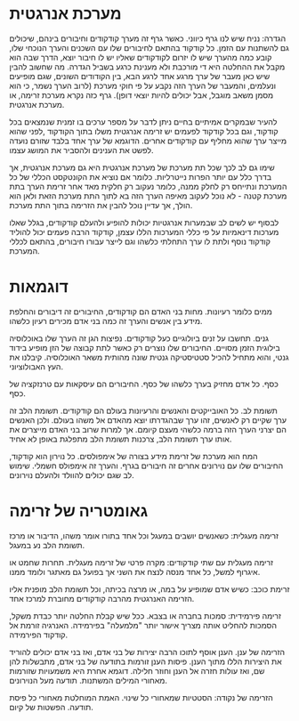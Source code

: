 מערכת אנרגטית 
==========

הגדרה: נניח שיש לנו גרף כיווני. כאשר גרף זה מערך קודקודים וחיבורים בינהם, שיכולים גם להשתנות עם הזמן. 
כל קודקוד בהתאם לחיבורים שלו עם השכנים והערך הנוכחי שלו, קובע כמה מהערך שיש לו יזרום לקודקודים שאליו 
יש לו חיבור יוצא, הדרך שבה הוא מקבל את ההחלטה היא די מורכבת ולא מענינת כרגע בשביל הגדרה. מה שחשוב להבין 
שיש כאן מעבר של ערך מרגע אחד לרגע הבא, בין הקודודים השונים, שגם מופיעים ונעלמים, והמעבר של הערך הזה
נקבע על פי חוקי מערכת (לרוב הערך נשמר, כי הוא מסמן משאב מוגבל, אבל יכולים להיות יוצאי דופן). גרף כזה 
נקרא מערכת זרימה, או מערכת אנרגטית.

להעיר שבמקרים אמיתיים בחיים ניתן לדבר על מספר ערכים בו זמנית שנמצאים בכל קודקוד, וגם בכל קודקוד לפעמים
יש זרימה אנרגטית משלו בתוך הקודקוד ,לפני שהוא מייצר ערך שהוא מחליף עם קודקודים אחרים. 
הדוגמא של ערך אחד בלבד שזורם נועדה לפשט את הענינים ולהסביר את המושג עצמו. 

שימו גם לב לכך שכל תת מערכת של מערכת אנרגטית היא גם מערכת אנרגטית, אך בדרך כלל עם יותר הפרות נייטרליות. 
כלומר אם נוציא את הקונטקסט הכללי של כל המערכת ונתייחס רק לחלק ממנה, כלומר נעקוב רק חלקית מאד אחר זרימת 
הערך בתת מערכת קטנה - לא נוכל לעקוב מאיפה הערך הזה בא לתוך התת מערכת הזאת ולאן הוא הולך, אך עדיין נוכל להבין 
את הזרימה בתוך התת מערכת. 

לבסוף יש לשים לב שבמערות אנרגטיות יכולות להופיע ולהעלם קודקודים, בגלל שאלו מערכות דינאמיות על פי כללי המערכות
הללו עצמן, קודקוד הרבה פעמים יכול להוליד קודקוד נוסף ולתת לו ערך התחלתי כלשהו וגם לייצר עבורו חיבורים, בהתאם 
לכללי המערכת. 

דוגמאות
=====

ממים כלומר רעיונות. מחות בני האדם הם קודקודים, החיבורים זה דיבורים והחלפת מידע בין אנשים
והערך זה כמה בני אדם מכירים רעיון כלשהו. 

גנים. תחשבו על זנים ביולוגיים כעל קודקודים. נפיצות הגן זה הערך שלו באוכלוסיה בילוגית הזמן 
מסויים. החיבורים שלו נוצרים רק כאשר לתת קבוצה של הזן מופיע בידוד גנטי, והוא מתחיל להכיל 
סטטיסטיקה גנטית שונה מהותית משאר האוכלוסיה. קיבלנו את העץ האבולוציוני.

כסף. כל אדם מחזיק בערך כלשהו של כסף. החיבורים הם עיסקאות עם טרנזקציה של כסף. 

תשומת לב. כל האובייקטים והאנשים והרעיונות בעולם הם קודקודים. תשומת הלב זה ערך שקיים רק לאנשים, 
זהו ערך שבהגדרתו יוצא מהאדם אל משהו בעולם. ולכן האנשים הם יצרני הערך הזה ברמה כלשהי מעצם קיומם. 
אך למרות שרוב בני האדם מייצרים את אותו ערך תשומת הלב, צרכנות תשומת הלב מתפלגת באופן לא אחיד. 

המח הוא מערכת של זרימת מידע בצורה של אימפולסים. כל נוירון הוא קודקוד, החיבורים שלו עם נוירונים אחרים 
זה חיבורים בגרף. והערך זה אימפולס חשמלי. שימוש לב שגם יכולים להוולד ולהעלם נוירונים.

גאומטריה של זרימה 
======

זרימה מעגלית: כשאנשים יושבים במעגל וכל אחד בתורו אומר משהו, הדיבור או מרכז תשומת הלב נע במעגל. 

זרימה מעגלית עם שתי קודקודים: מקרה פרטי של זרימה מעגלית. תחרות שחמט או איגרוף למשל, כל אחד מנסה 
לנצח את השני אך בפועל גם מאתגר ולומד ממנו. 

זרימת כוכב: כשיש אדם שמופיע על במה, או מרצה בכיתה, וכל תשומת הלב מופנית אליו הזרימה האנרגטית 
מהרבה קודקודים מחוברת למרכז אחד. 

זרימה פירמידית: סמכות בחברה או בצבא. ככל שיש קבלת החלטה יותר כבדת משקל, הסמכות להחליט אותה 
מצריך אישור יותר "מלמעלה" בפירמידה. האנרגיה זורמת אל קודקוד הפירמידה. 

הזרימה של ענן. הענן אוסף לתוכו הרבה יצירות של בני אדם, ואז בני אדם יכולים להוריד את היצירות
הללו מתוך הענן. פיסות הענן זורמות בתודעה של בני אדם, מתבשלות להן שם, ואז עולות חזרה אל 
הענן וחוזר חלילה. דוגמא אחרת היא משמעויות שזורמות מאחורי המילים המשתנות. תודעה מעל הנוירונים. 

הזרימה של נקודה: הסטטיות שמאחורי כל שינוי. האמת המוחלטת מאחורי כל פיסת תודעה. הפשטות של קיום. 
